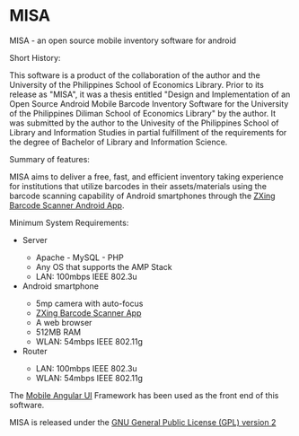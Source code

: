# MISA
MISA - an open source mobile inventory software for android

Short History:

This software is a product of the collaboration of the author and the University of the Philippines School of Economics Library. Prior to its release as "MISA", it was a thesis entitled "Design and Implementation of an Open Source Android Mobile Barcode Inventory Software for the University of the Philippines Diliman School of Economics Library" by the author. It was submitted by the author to the Univesity of the Philippines School of Library and Information Studies in partial fulfillment of the requirements for the degree of Bachelor of Library and Information Science.

Summary of features:

MISA aims to deliver a free, fast, and efficient inventory taking experience for institutions that utilize barcodes in their assets/materials using the barcode scanning capability of Android smartphones through the <a href="https://github.com/zxing/zxing">ZXing Barcode Scanner Android App</a>.

Minimum System Requirements:
<ul>
  <li>Server</li>
    <ul>
      <li>Apache - MySQL - PHP</li>
      <li>Any OS that supports the AMP Stack</li>
      <li>LAN: 100mbps IEEE 802.3u</li>
    </ul>
  <li>Android smartphone</li>
    <ul>
      <li>5mp camera with auto-focus</li>
      <li><a href="https://play.google.com/store/apps/details?id=com.google.zxing.client.android">ZXing Barcode Scanner App</a></li>
      <li>A web browser</li>
      <li>512MB RAM</li>
      <li>WLAN: 54mbps IEEE 802.11g</li>
    </ul>
  <li>Router</li>
    <ul>
      <li>LAN: 100mbps IEEE 802.3u</li>
      <li>WLAN: 54mbps IEEE 802.11g</li>
    </ul>
</ul>

The <a href="https://github.com/mcasimir/mobile-angular-ui/">Mobile Angular UI</a> Framework has been used as the front end of this software.

MISA is released under the <a href="https://github.com/techkiel/MISA/blob/master/LICENSE">GNU General Public License (GPL) version 2</a>
